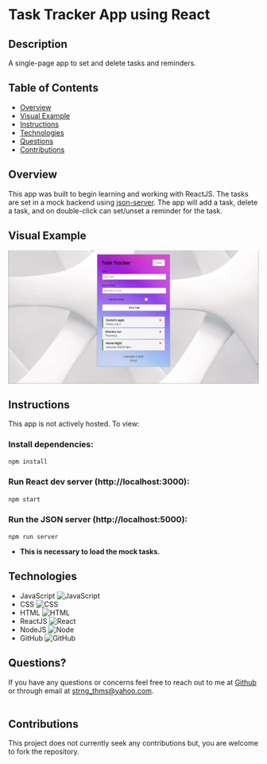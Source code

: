 # Task Tracker App using React

## Description

A single-page app to set and delete tasks and reminders.

## Table of Contents

- [Overview](#overview)
- [Visual Example](#visual-example)
- [Instructions](#instructions)
- [Technologies](#technologies)
- [Questions](#questions)
- [Contributions](#contributions)

## Overview

This app was built to begin learning and working with ReactJS. The tasks are set in a mock backend using [json-server](https://www.npmjs.com/package/json-server). The app will add a task, delete a task, and on double-click can set/unset a reminder for the task.

## Visual Example

<img align="center" src="public\sitess.png">

## Instructions

This app is not actively hosted. To view:

### Install dependencies:

```
npm install
```

### Run React dev server (http://localhost:3000):

```
npm start
```

### Run the JSON server (http://localhost:5000):

```
npm run server
```

- **This is necessary to load the mock tasks.**

## Technologies

- JavaScript
  <img src="https://cdn.jsdelivr.net/gh/devicons/devicon/icons/javascript/javascript-original.svg" alt="JavaScript" width="5%" />
- CSS
  <img src="https://cdn.jsdelivr.net/gh/devicons/devicon/icons/css3/css3-original.svg" alt="CSS" width="5%" />
- HTML
  <img src="https://cdn.jsdelivr.net/gh/devicons/devicon/icons/html5/html5-original.svg" alt="HTML" width="5%" />
- ReactJS
  <img src="https://cdn.jsdelivr.net/gh/devicons/devicon/icons/react/react-original.svg" alt="React" width="5%" />
- NodeJS
  <img src="https://cdn.jsdelivr.net/gh/devicons/devicon/icons/nodejs/nodejs-original.svg" alt="Node" width="5%" />
- GitHub
  <img src="https://cdn.jsdelivr.net/gh/devicons/devicon/icons/github/github-original.svg" alt="GitHub" width="5%" />

## Questions?

If you have any questions or concerns feel free to reach out to me at [Github](https://github.com/ThomasStrong) or through email at <strng_thms@yahoo.com>.
<br></br>

## Contributions

This project does not currently seek any contributions but, you are welcome to fork the repository.
